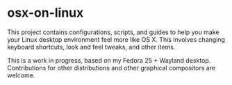osx-on-linux
============

This project contains configurations, scripts, and guides to help you make your
Linux desktop environment feel more like OS X. This involves changing keyboard
shortcuts, look and feel tweaks, and other items.

This is a work in progress, based on my Fedora 25 + Wayland desktop.
Contributions for other distributions and other graphical compositors are
welcome.
